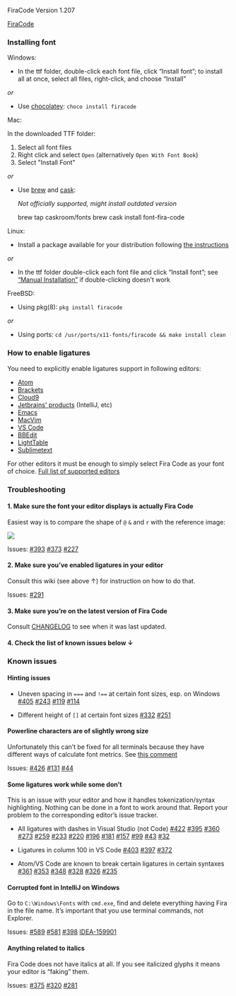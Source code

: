 FiraCode Version 1.207

[FiraCode](https://github.com/tonsky/FiraCode)

### [](#installing-font)Installing font

Windows:

*   In the ttf folder, double-click each font file, click “Install font”; to install all at once, select all files, right-click, and choose “Install”

_or_

*   Use [chocolatey](https://chocolatey.org): `choco install firacode`

Mac:

In the downloaded TTF folder:

1.  Select all font files
2.  Right click and select `Open` (alternatively `Open With Font Book`)
3.  Select "Install Font"

_or_

*   Use [brew](http://brew.sh) and [cask](https://caskroom.github.io):

    _Not officially supported, might install outdated version_

    <div class="highlight highlight-source-shell">

    brew tap caskroom/fonts
    brew cask install font-fira-code



Linux:

*   Install a package available for your distribution following [the instructions](https://github.com/tonsky/FiraCode/wiki/Linux-instructions#installing-with-a-package-manager)

_or_

*   In the ttf folder double-click each font file and click “Install font”; see [“Manual Installation”](https://github.com/tonsky/FiraCode/wiki/Linux-instructions#manual-installation) if double-clicking doesn't work

FreeBSD:

*   Using pkg(8): `pkg install firacode`

_or_

*   Using ports: `cd /usr/ports/x11-fonts/firacode && make install clean`

### [](#how-to-enable-ligatures)How to enable ligatures

You need to explicitly enable ligatures support in following editors:

*   [Atom](https://github.com/tonsky/FiraCode/wiki/Atom-instructions)
*   [Brackets](https://github.com/tonsky/FiraCode/wiki/Brackets-Instructions/)
*   [Cloud9](https://github.com/tonsky/FiraCode/wiki/cloud9-instructions)
*   [Jetbrains' products](https://github.com/tonsky/FiraCode/wiki/Intellij-products-instructions) (IntelliJ, etc)
*   [Emacs](https://github.com/tonsky/FiraCode/wiki/Emacs-instructions)
*   [MacVim](https://github.com/tonsky/FiraCode/wiki/MacVim-instructions)
*   [VS Code](https://github.com/tonsky/FiraCode/wiki/VS-Code-Instructions)
*   [BBEdit](https://github.com/tonsky/FiraCode/wiki/BBEdit-instructions)
*   [LightTable](https://github.com/tonsky/FiraCode/wiki/LightTable-instructions)
*   [Sublimetext](https://github.com/tonsky/FiraCode/wiki/Sublimetext-Instructions)

For other editors it must be enough to simply select Fira Code as your font of choice. [Full list of supported editors](https://github.com/tonsky/FiraCode#editor-support)

### [](#troubleshooting)Troubleshooting

#### [](#1-make-sure-the-font-your-editor-displays-is-actually-fira-code)1\. Make sure the font your editor displays is actually Fira Code

Easiest way is to compare the shape of `@` `&` and `r` with the reference image:

![](https://user-images.githubusercontent.com/285292/26971424-c609be76-4d15-11e7-8684-23e7b1c08929.png)

Issues: [#393](https://github.com/tonsky/FiraCode/issues/393) [#373](https://github.com/tonsky/FiraCode/issues/373) [#227](https://github.com/tonsky/FiraCode/issues/227)

#### [](#2-make-sure-youve-enabled-ligatures-in-your-editor)2\. Make sure you’ve enabled ligatures in your editor

Consult this wiki (see above ↑) for instruction on how to do that.

Issues: [#291](https://github.com/tonsky/FiraCode/issues/291)

#### [](#3-make-sure-youre-on-the-latest-version-of-fira-code)3\. Make sure you’re on the latest version of Fira Code

Consult [CHANGELOG](https://github.com/tonsky/FiraCode/blob/master/CHANGELOG.md) to see when it was last updated.

#### [](#4-check-the-list-of-known-issues-below-)4\. Check the list of known issues below ↓

### [](#known-issues)Known issues

#### [](#hinting-issues)Hinting issues

*   Uneven spacing in `===` and `!==` at certain font sizes, esp. on Windows [#405](https://github.com/tonsky/FiraCode/issues/405) [#243](https://github.com/tonsky/FiraCode/issues/243) [#119](https://github.com/tonsky/FiraCode/issues/119) [#114](https://github.com/tonsky/FiraCode/issues/114)

*   Different height of `[]` at certain font sizes [#332](https://github.com/tonsky/FiraCode/issues/332) [#251](https://github.com/tonsky/FiraCode/issues/251)

#### [](#powerline-characters-are-of-slightly-wrong-size)Powerline characters are of slightly wrong size

Unfortunately this can’t be fixed for all terminals because they have different ways of calculate font metrics. See [this comment](https://github.com/tonsky/FiraCode/issues/44#issuecomment-187305276)

Issues: [#426](https://github.com/tonsky/FiraCode/issues/426) [#131](https://github.com/tonsky/FiraCode/issues/131) [#44](https://github.com/tonsky/FiraCode/issues/44)

#### [](#some-ligatures-work-while-some-dont)Some ligatures work while some don’t

This is an issue with your editor and how it handles tokenization/syntax highlighting. Nothing can be done in a font to work around that. Report your problem to the corresponding editor’s issue tracker.

*   All ligatures with dashes in Visual Studio (not Code) [#422](https://github.com/tonsky/FiraCode/issues/422) [#395](https://github.com/tonsky/FiraCode/issues/395) [#360](https://github.com/tonsky/FiraCode/issues/360) [#273](https://github.com/tonsky/FiraCode/issues/273) [#259](https://github.com/tonsky/FiraCode/issues/259) [#233](https://github.com/tonsky/FiraCode/issues/233) [#220](https://github.com/tonsky/FiraCode/issues/220) [#196](https://github.com/tonsky/FiraCode/issues/196) [#181](https://github.com/tonsky/FiraCode/issues/181) [#157](https://github.com/tonsky/FiraCode/issues/157) [#99](https://github.com/tonsky/FiraCode/issues/99) [#43](https://github.com/tonsky/FiraCode/issues/43) [#32](https://github.com/tonsky/FiraCode/issues/32)

*   Ligatures in column 100 in VS Code [#403](https://github.com/tonsky/FiraCode/issues/403) [#397](https://github.com/tonsky/FiraCode/issues/397) [#372](https://github.com/tonsky/FiraCode/issues/372)

*   Atom/VS Code are known to break certain ligatures in certain syntaxes [#361](https://github.com/tonsky/FiraCode/issues/361) [#353](https://github.com/tonsky/FiraCode/issues/353) [#348](https://github.com/tonsky/FiraCode/issues/348) [#328](https://github.com/tonsky/FiraCode/issues/328) [#326](https://github.com/tonsky/FiraCode/issues/326) [#235](https://github.com/tonsky/FiraCode/issues/235)

#### [](#corrupted-font-in-intellij-on-windows)Corrupted font in IntelliJ on Windows

Go to `C:\Windows\Fonts` with `cmd.exe`, find and delete everything having Fira in the file name. It’s important that you use terminal commands, not Explorer.

Issues: [#589](https://github.com/tonsky/FiraCode/issues/589) [#581](https://github.com/tonsky/FiraCode/issues/581) [#398](https://github.com/tonsky/FiraCode/issues/398) [IDEA-159901](https://youtrack.jetbrains.com/issue/IDEA-159901)

#### [](#anything-related-to-italics)Anything related to italics

Fira Code does not have italics at all. If you see italicized glyphs it means your editor is “faking” them.

Issues: [#375](https://github.com/tonsky/FiraCode/issues/375) [#320](https://github.com/tonsky/FiraCode/issues/320) [#281](https://github.com/tonsky/FiraCode/issues/281)